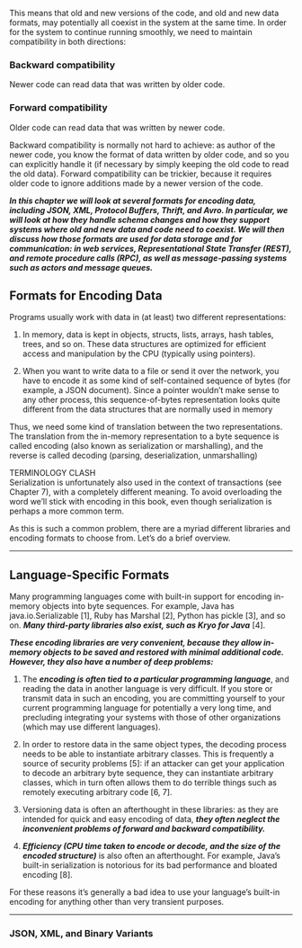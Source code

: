 This means that old and new versions of the code, and old and new data formats, may potentially all coexist in the system at the same time. In order for the system to continue running smoothly, we need to maintain compatibility in both directions:

### Backward compatibility
Newer code can read data that was written by older code.

### Forward compatibility
Older code can read data that was written by newer code.

Backward compatibility is normally not hard to achieve: as author of the newer code, you know the format of data written by older code, and so you can explicitly handle it (if necessary by simply keeping the old code to read the old data). Forward compatibility can be trickier, because it requires older code to ignore additions made by a newer version of the code.


***In this chapter we will look at several formats for encoding data, including JSON, XML, Protocol Buffers, Thrift, and Avro. In particular, we will look at how they handle schema changes and how they support systems where old and new data and code need to coexist. We will then discuss how those formats are used for data storage and for communication: in web services, Representational State Transfer (REST), and remote procedure calls (RPC), as well as message-passing systems such as actors and message queues.***


## Formats for Encoding Data

Programs usually work with data in (at least) two different representations:

1) In memory, data is kept in objects, structs, lists, arrays, hash tables, trees, and so on. These data structures are optimized for efficient access and manipulation by the CPU (typically using pointers).

2) When you want to write data to a file or send it over the network, you have to encode it as some kind of self-contained sequence of bytes (for example, a JSON document). Since a pointer wouldn’t make sense to any other process, this sequence-of-bytes representation looks quite different from the data structures that are normally used in memory

Thus, we need some kind of translation between the two representations. The translation from the in-memory representation to a byte sequence is called encoding (also known as serialization or marshalling), and the reverse is called decoding (parsing, deserialization, unmarshalling)

TERMINOLOGY CLASH \
Serialization is unfortunately also used in the context of transactions (see Chapter 7), with a completely different meaning. To avoid overloading the word we’ll stick with encoding in this book, even though serialization is perhaps a more common term.
 
As this is such a common problem, there are a myriad different libraries and encoding formats to choose from. Let’s do a brief overview.

----------------------------------------------------------------------------------------------------------------------

## Language-Specific Formats 

Many programming languages come with built-in support for encoding in-memory objects into byte sequences. For example, Java has java.io.Serializable [1], Ruby has Marshal [2], Python has pickle [3], and so on. ***Many third-party libraries also exist, such as Kryo for Java*** [4].

***These encoding libraries are very convenient, because they allow in-memory objects to be saved and restored with minimal additional code. However, they also have a number of deep problems:***

1) The ***encoding is often tied to a particular programming language***, and reading the data in another language is very difficult. If you store or transmit data in such an encoding, you are committing yourself to your current programming language for potentially a very long time, and precluding integrating your systems with those of other organizations (which may use different languages).

2) In order to restore data in the same object types, the decoding process needs to be able to instantiate arbitrary classes. This is frequently a source of security problems [5]: if an attacker can get your application to decode an arbitrary byte sequence, they can instantiate arbitrary classes, which in turn often allows them to do terrible things such as remotely executing arbitrary code [6, 7].

3) Versioning data is often an afterthought in these libraries: as they are intended for quick and easy encoding of data, ***they often neglect the inconvenient problems of forward and backward compatibility.***

4) ***Efficiency (CPU time taken to encode or decode, and the size of the encoded structure)*** is also often an afterthought. For example, Java’s built-in serialization is notorious for its bad performance and bloated encoding [8].

For these reasons it’s generally a bad idea to use your language’s built-in encoding for anything other than very transient purposes.

-----------------------------------------------------------------------------------------------------------------------

### JSON, XML, and Binary Variants


